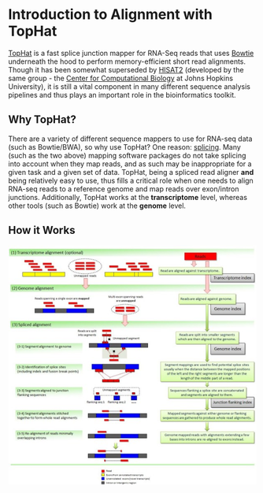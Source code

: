 # Introduction to Alignment with TopHat 

[TopHat](https://ccb.jhu.edu/software/tophat/index.shtml) is a fast splice junction mapper for RNA-Seq reads that uses [Bowtie](http://bowtie-bio.sourceforge.net/index.shtml) underneath the hood to perform memory-efficient short read alignments. Though it has been somewhat superseded by [HISAT2](http://ccb.jhu.edu/software/hisat2/index.shtml) (developed by the same group - the [Center for Computational Biology](http://ccb.jhu.edu) at Johns Hopkins University), it is still a vital component in many different sequence analysis pipelines and thus plays an important role in the bioinformatics toolkit. 

## Why TopHat?

There are a variety of different sequence mappers to use for RNA-seq data (such as Bowtie/BWA), so why use TopHat? One reason: [splicing](https://en.wikipedia.org/wiki/Alternative_splicing). Many (such as the two above) mapping software packages do not take splicing into account when they map reads, and as such may be inappropriate for a given task and a given set of data. TopHat, being a spliced read aligner **and** being relatively easy to use, thus fills a critical role when one needs to align RNA-seq reads to a reference genome and map reads over exon/intron junctions. Additionally, TopHat works at the **transcriptome** level, whereas other tools (such as Bowtie) work at the **genome** level. 


## How it Works

<p align="center">
<kbd>
  <img src="Images/tophat.jpg"/>
 </kbd>
 </p>